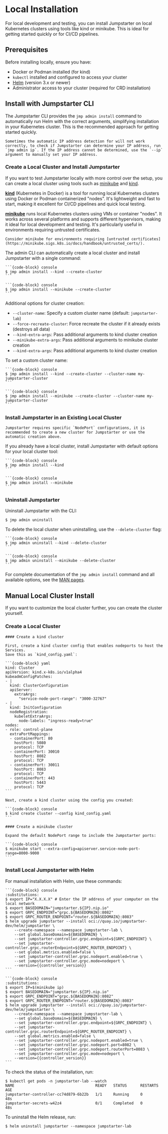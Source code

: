 # Local Installation

For local development and testing, you can install Jumpstarter on local Kubernetes clusters using tools like kind or minikube. This is ideal for getting started quickly or for CI/CD pipelines.

## Prerequisites

Before installing locally, ensure you have:

- Docker or Podman installed (for kind)
- `kubectl` installed and configured to access your cluster
- [Helm](https://helm.sh/docs/intro/install/) (version 3.x or newer)
- Administrator access to your cluster (required for CRD installation)

## Install with Jumpstarter CLI

The Jumpstarter CLI provides the `jmp admin install` command to automatically
run Helm with the correct arguments, simplifying installation in your Kubernetes
cluster. This is the recommended approach for getting started quickly.

```{warning}
Sometimes the automatic IP address detection for will not work correctly, to check if Jumpstarter can determine your IP address, run `jmp admin ip`. If the IP address cannot be determined, use the `--ip` argument to manually set your IP address.
```

### Create a Local Cluster and Install Jumpstarter

If you want to test Jumpstarter locally with more control over the setup, you can create a local cluster using tools such as [minikube](https://minikube.sigs.k8s.io/docs/start/) and [kind](https://kind.sigs.k8s.io/docs/user/quick-start/).

[**kind**](https://kind.sigs.k8s.io/docs/user/quick-start/) (Kubernetes in Docker) is a tool for running local Kubernetes clusters using Docker or Podman containerized "nodes". It's lightweight and fast to start, making it excellent for CI/CD pipelines and quick local testing.

[**minikube**](https://minikube.sigs.k8s.io/docs/start/) runs local Kubernetes clusters using VMs or container "nodes". It works across several platforms and supports different hypervisors, making it ideal for local development and testing. It's particularly useful in environments requiring untrusted certificates.

```{tip}
Consider minikube for environments requiring [untrusted certificates](https://minikube.sigs.k8s.io/docs/handbook/untrusted_certs/).
```

The admin CLI can automatically create a local cluster and install Jumpstarter with a single command:

````{tab} kind
```{code-block} console
$ jmp admin install --kind --create-cluster
```
````

````{tab} minikube
```{code-block} console
$ jmp admin install --minikube --create-cluster
```
````

Additional options for cluster creation:

- `--cluster-name`: Specify a custom cluster name (default: `jumpstarter-lab`)
- `--force-recreate-cluster`: Force recreate the cluster if it already exists (destroys all data)
- `--kind-extra-args`: Pass additional arguments to kind cluster creation
- `--minikube-extra-args`: Pass additional arguments to minikube cluster creation
- `--kind-extra-args`: Pass additional arguments to kind cluster creation

To set a custom cluster name:

````{tab} kind
```{code-block} console
$ jmp admin install --kind --create-cluster --cluster-name my-jumpstarter-cluster
```
````

````{tab} minikube
```{code-block} console
$ jmp admin install --minikube --create-cluster --cluster-name my-jumpstarter-cluster
```
````

### Install Jumpstarter in an Existing Local Cluster

```{warning}
Jumpstarter requires specific `NodePort` configurations, it is recommended to create a new cluster for Jumpstarter or use the automatic creation above.
```

If you already have a local cluster, install Jumpstarter with default options for your local cluster tool:

````{tab} kind
```{code-block} console
$ jmp admin install --kind
```
````

````{tab} minikube
```{code-block} console
$ jmp admin install --minikube
```
````

### Uninstall Jumpstarter

Uninstall Jumpstarter with the CLI:

```{code-block} console
$ jmp admin uninstall
```

To delete the local cluster when uninstalling, use the `--delete-cluster` flag:

````{tab} kind
```{code-block} console
$ jmp admin uninstall --kind --delete-cluster
```
````

````{tab} minikube
```{code-block} console
$ jmp admin uninstall --minikube --delete-cluster
```
````

For complete documentation of the `jmp admin install` command and all available
options, see the [MAN pages](../../../reference/man-pages/jmp.md).

## Manual Local Cluster Install

If you want to customize the local cluster further, you can create the cluster yourself.

### Create a Local Cluster

````{tab} kind
#### Create a kind cluster

First, create a kind cluster config that enables nodeports to host the Services.
Save this as `kind_config.yaml`:

```{code-block} yaml
kind: Cluster
apiVersion: kind.x-k8s.io/v1alpha4
kubeadmConfigPatches:
- |
  kind: ClusterConfiguration
  apiServer:
    extraArgs:
      "service-node-port-range": "3000-32767"
- |
  kind: InitConfiguration
  nodeRegistration:
    kubeletExtraArgs:
      node-labels: "ingress-ready=true"
nodes:
- role: control-plane
  extraPortMappings:
  - containerPort: 80
    hostPort: 5080
    protocol: TCP
  - containerPort: 30010
    hostPort: 8082
    protocol: TCP
  - containerPort: 30011
    hostPort: 8083
    protocol: TCP
  - containerPort: 443
    hostPort: 5443
    protocol: TCP
```

Next, create a kind cluster using the config you created:

```{code-block} console
$ kind create cluster --config kind_config.yaml
```
````

````{tab} minikube
#### Create a minikube cluster

Expand the default NodePort range to include the Jumpstarter ports:

```{code-block} console
$ minikube start --extra-config=apiserver.service-node-port-range=8000-9000
```
````

### Install Local Jumpstarter with Helm

For manual installation with Helm, use these commands:

````{tab} kind
```{code-block} console
:substitutions:
$ export IP="X.X.X.X" # Enter the IP address of your computer on the local network
$ export BASEDOMAIN="jumpstarter.${IP}.nip.io"
$ export GRPC_ENDPOINT="grpc.${BASEDOMAIN}:8082"
$ export GRPC_ROUTER_ENDPOINT="router.${BASEDOMAIN}:8083"
$ helm upgrade jumpstarter --install oci://quay.io/jumpstarter-dev/helm/jumpstarter \
    --create-namespace --namespace jumpstarter-lab \
    --set global.baseDomain=${BASEDOMAIN} \
    --set jumpstarter-controller.grpc.endpoint=${GRPC_ENDPOINT} \
    --set jumpstarter-controller.grpc.routerEndpoint=${GRPC_ROUTER_ENDPOINT} \
    --set global.metrics.enabled=false \
    --set jumpstarter-controller.grpc.nodeport.enabled=true \
    --set jumpstarter-controller.grpc.mode=nodeport \
    --version={{controller_version}}
```
````

````{tab} minikube
```{code-block} console
:substitutions:
$ export IP=$(minikube ip)
$ export BASEDOMAIN="jumpstarter.${IP}.nip.io"
$ export GRPC_ENDPOINT="grpc.${BASEDOMAIN}:8082"
$ export GRPC_ROUTER_ENDPOINT="router.${BASEDOMAIN}:8083"
$ helm upgrade jumpstarter --install oci://quay.io/jumpstarter-dev/helm/jumpstarter \
    --create-namespace --namespace jumpstarter-lab \
    --set global.baseDomain=${BASEDOMAIN} \
    --set jumpstarter-controller.grpc.endpoint=${GRPC_ENDPOINT} \
    --set jumpstarter-controller.grpc.routerEndpoint=${GRPC_ROUTER_ENDPOINT} \
    --set global.metrics.enabled=false \
    --set jumpstarter-controller.grpc.nodeport.enabled=true \
    --set jumpstarter-controller.grpc.nodeport.port=8082 \
    --set jumpstarter-controller.grpc.nodeport.routerPort=8083 \
    --set jumpstarter-controller.grpc.mode=nodeport \
    --version={{controller_version}}
```
````

To check the status of the installation, run:

```{code-block} console
$ kubectl get pods -n jumpstarter-lab --watch
NAME                                    READY   STATUS      RESTARTS   AGE
jumpstarter-controller-cc74d879-6b22b   1/1     Running     0          48s
jumpstarter-secrets-w42z4               0/1     Completed   0          48s
```

To uninstall the Helm release, run:

```{code-block} console
$ helm uninstall jumpstarter --namespace jumpstarter-lab
```